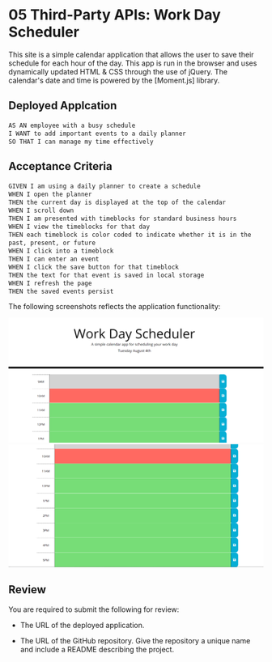 # 05 Third-Party APIs: Work Day Scheduler

This site is a simple calendar application that allows the user to save their schedule for each hour of the day. 
This app is run in the browser and uses dynamically updated HTML & CSS through the use of jQuery. 
The calendar's date and time is powered by the [Moment.js] library. 

## Deployed Applcation

```
AS AN employee with a busy schedule
I WANT to add important events to a daily planner
SO THAT I can manage my time effectively
```

## Acceptance Criteria

```
GIVEN I am using a daily planner to create a schedule
WHEN I open the planner
THEN the current day is displayed at the top of the calendar
WHEN I scroll down
THEN I am presented with timeblocks for standard business hours
WHEN I view the timeblocks for that day
THEN each timeblock is color coded to indicate whether it is in the past, present, or future
WHEN I click into a timeblock
THEN I can enter an event
WHEN I click the save button for that timeblock
THEN the text for that event is saved in local storage
WHEN I refresh the page
THEN the saved events persist
```

The following screenshots reflects the application functionality:

![day planner demo](./Assets/workday-schedule-screenshot-1.PNG)
![day planner demo](./Assets/workday-schedule-screenshot-2.PNG)

## Review

You are required to submit the following for review:

* The URL of the deployed application.

* The URL of the GitHub repository. Give the repository a unique name and include a README describing the project.

